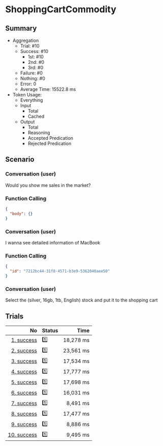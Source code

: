 # ShoppingCartCommodity
## Summary
  - Aggregation
    - Trial: #10
    - Success: #10
      - 1st: #10
      - 2nd: #0
      - 3rd: #0
    - Failure: #0
    - Nothing: #0
    - Error: 0
    - Average Time: 15522.8 ms
  - Token Usage:
    - Everything
    - Input
      - Total
      - Cached
    - Output
      - Total
      - Reasoning
      - Accepted Predication
      - Rejected Predication

## Scenario
### Conversation (user)
Would you show me sales in the market?

### Function Calling
```json
{
  "body": {}
}
```

### Conversation (user)
I wanna see detailed information of MacBook

### Function Calling
```json
{
  "id": "7212bc44-31f8-4571-b3e9-5362040aee50"
}
```

### Conversation (user)
Select the (silver, 16gb, 1tb, English) stock and put it to the shopping cart

## Trials
No | Status | Time
---:|:-------|------:
[1. success](./trials/1.success.json) | 1️⃣ | 18,278 ms
[2. success](./trials/2.success.json) | 1️⃣ | 23,561 ms
[3. success](./trials/3.success.json) | 1️⃣ | 17,534 ms
[4. success](./trials/4.success.json) | 1️⃣ | 17,777 ms
[5. success](./trials/5.success.json) | 1️⃣ | 17,698 ms
[6. success](./trials/6.success.json) | 1️⃣ | 16,031 ms
[7. success](./trials/7.success.json) | 1️⃣ | 8,491 ms
[8. success](./trials/8.success.json) | 1️⃣ | 17,477 ms
[9. success](./trials/9.success.json) | 1️⃣ | 8,886 ms
[10. success](./trials/10.success.json) | 1️⃣ | 9,495 ms